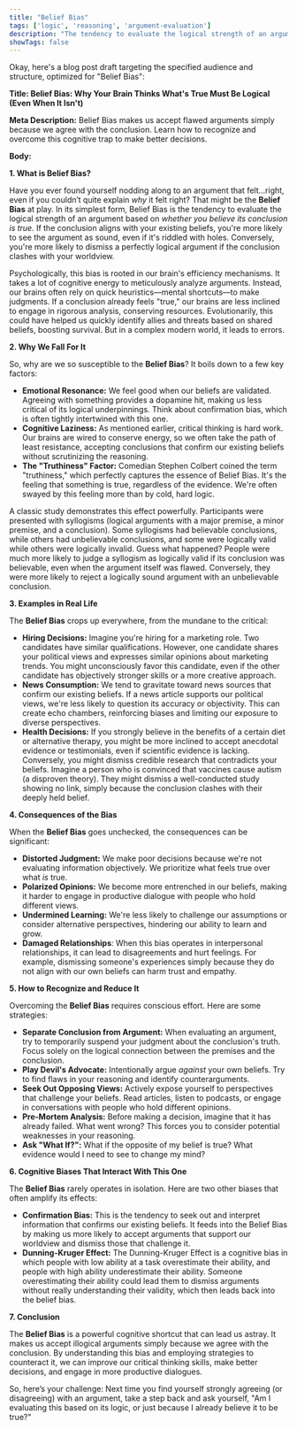 ```yaml
---
title: "Belief Bias"
tags: ['logic', 'reasoning', 'argument-evaluation']
description: "The tendency to evaluate the logical strength of an argument based on belief in the truth or falsity of the conclusion."
showTags: false
---
```


Okay, here's a blog post draft targeting the specified audience and structure, optimized for "Belief Bias":

**Title:  Belief Bias: Why Your Brain Thinks What's True Must Be Logical (Even When It Isn't)**

**Meta Description:** Belief Bias makes us accept flawed arguments simply because we agree with the conclusion. Learn how to recognize and overcome this cognitive trap to make better decisions.

**Body:**

**1. What is Belief Bias?**

Have you ever found yourself nodding along to an argument that felt…right, even if you couldn’t quite explain *why* it felt right? That might be the **Belief Bias** at play. In its simplest form, Belief Bias is the tendency to evaluate the logical strength of an argument based on *whether you believe its conclusion is true.* If the conclusion aligns with your existing beliefs, you're more likely to see the argument as sound, even if it's riddled with holes. Conversely, you're more likely to dismiss a perfectly logical argument if the conclusion clashes with your worldview.

Psychologically, this bias is rooted in our brain's efficiency mechanisms. It takes a lot of cognitive energy to meticulously analyze arguments. Instead, our brains often rely on quick heuristics—mental shortcuts—to make judgments. If a conclusion already feels "true," our brains are less inclined to engage in rigorous analysis, conserving resources. Evolutionarily, this could have helped us quickly identify allies and threats based on shared beliefs, boosting survival. But in a complex modern world, it leads to errors.

**2. Why We Fall For It**

So, why are we so susceptible to the **Belief Bias**? It boils down to a few key factors:

*   **Emotional Resonance:** We feel good when our beliefs are validated. Agreeing with something provides a dopamine hit, making us less critical of its logical underpinnings. Think about confirmation bias, which is often tightly intertwined with this one.
*   **Cognitive Laziness:** As mentioned earlier, critical thinking is hard work. Our brains are wired to conserve energy, so we often take the path of least resistance, accepting conclusions that confirm our existing beliefs without scrutinizing the reasoning.
*   **The "Truthiness" Factor:** Comedian Stephen Colbert coined the term "truthiness," which perfectly captures the essence of Belief Bias. It's the feeling that something is true, regardless of the evidence. We're often swayed by this feeling more than by cold, hard logic.

A classic study demonstrates this effect powerfully. Participants were presented with syllogisms (logical arguments with a major premise, a minor premise, and a conclusion). Some syllogisms had believable conclusions, while others had unbelievable conclusions, and some were logically valid while others were logically invalid. Guess what happened? People were much more likely to judge a syllogism as logically valid if its conclusion was believable, even when the argument itself was flawed. Conversely, they were more likely to reject a logically sound argument with an unbelievable conclusion.

**3. Examples in Real Life**

The **Belief Bias** crops up everywhere, from the mundane to the critical:

*   **Hiring Decisions:** Imagine you're hiring for a marketing role. Two candidates have similar qualifications. However, one candidate shares your political views and expresses similar opinions about marketing trends. You might unconsciously favor this candidate, even if the other candidate has objectively stronger skills or a more creative approach.
*   **News Consumption:** We tend to gravitate toward news sources that confirm our existing beliefs. If a news article supports our political views, we're less likely to question its accuracy or objectivity. This can create echo chambers, reinforcing biases and limiting our exposure to diverse perspectives.
*   **Health Decisions:** If you strongly believe in the benefits of a certain diet or alternative therapy, you might be more inclined to accept anecdotal evidence or testimonials, even if scientific evidence is lacking. Conversely, you might dismiss credible research that contradicts your beliefs. Imagine a person who is convinced that vaccines cause autism (a disproven theory). They might dismiss a well-conducted study showing no link, simply because the conclusion clashes with their deeply held belief.

**4. Consequences of the Bias**

When the **Belief Bias** goes unchecked, the consequences can be significant:

*   **Distorted Judgment:** We make poor decisions because we're not evaluating information objectively. We prioritize what feels true over what *is* true.
*   **Polarized Opinions:** We become more entrenched in our beliefs, making it harder to engage in productive dialogue with people who hold different views.
*   **Undermined Learning:** We're less likely to challenge our assumptions or consider alternative perspectives, hindering our ability to learn and grow.
*   **Damaged Relationships**: When this bias operates in interpersonal relationships, it can lead to disagreements and hurt feelings. For example, dismissing someone's experiences simply because they do not align with our own beliefs can harm trust and empathy.

**5. How to Recognize and Reduce It**

Overcoming the **Belief Bias** requires conscious effort. Here are some strategies:

*   **Separate Conclusion from Argument:** When evaluating an argument, try to temporarily suspend your judgment about the conclusion's truth. Focus solely on the logical connection between the premises and the conclusion.
*   **Play Devil's Advocate:** Intentionally argue *against* your own beliefs. Try to find flaws in your reasoning and identify counterarguments.
*   **Seek Out Opposing Views:** Actively expose yourself to perspectives that challenge your beliefs. Read articles, listen to podcasts, or engage in conversations with people who hold different opinions.
*   **Pre-Mortem Analysis:** Before making a decision, imagine that it has already failed. What went wrong? This forces you to consider potential weaknesses in your reasoning.
*   **Ask "What If?":** What if the opposite of my belief is true? What evidence would I need to see to change my mind?

**6. Cognitive Biases That Interact With This One**

The **Belief Bias** rarely operates in isolation. Here are two other biases that often amplify its effects:

*   **Confirmation Bias:** This is the tendency to seek out and interpret information that confirms our existing beliefs. It feeds into the Belief Bias by making us more likely to accept arguments that support our worldview and dismiss those that challenge it.
*   **Dunning-Kruger Effect:** The Dunning-Kruger Effect is a cognitive bias in which people with low ability at a task overestimate their ability, and people with high ability underestimate their ability. Someone overestimating their ability could lead them to dismiss arguments without really understanding their validity, which then leads back into the belief bias.

**7. Conclusion**

The **Belief Bias** is a powerful cognitive shortcut that can lead us astray. It makes us accept illogical arguments simply because we agree with the conclusion. By understanding this bias and employing strategies to counteract it, we can improve our critical thinking skills, make better decisions, and engage in more productive dialogues.

So, here’s your challenge: Next time you find yourself strongly agreeing (or disagreeing) with an argument, take a step back and ask yourself, "Am I evaluating this based on its logic, or just because I already believe it to be true?"

